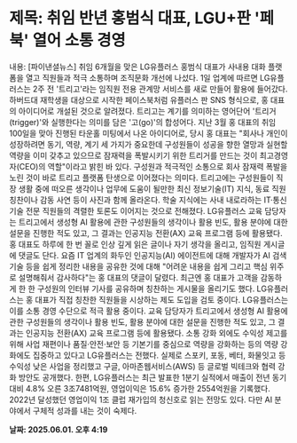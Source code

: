 # **제목: 취임 반년 홍범식 대표, LGU+판 '페북' 열어 소통 경영**

  내용: [파이낸셜뉴스] 취임 6개월을 맞은 LG유플러스 홍범식 대표가 사내용 대화 플랫폼을 열고 직원들과 적극 소통하며 조직문화 개선에 나섰다.    1일 업계에 따르면 LG유플러스는 2주 전 '트리고'라는 임직원 전용 관계망 서비스를 새로 만들어 활용에 들어갔다. 하버드대 재학생을 대상으로 시작한 페이스북처럼 유플러스 판 SNS 형식으로, 홍 대표의 아이디어로 개설된 것으로 알려졌다.    트리고는 계기를 의미하는 영어단어 '트리거(trigger)'와 실행한다는 의미를 담은 '고(go)'의 합성어다. 지난 3월 홍 대표의 취임 100일을 맞아 진행된 타운홀 미팅에서 나온 아이디어로, 당시 홍 대표는 "회사나 개인이 성장하려면 동기, 역량, 계기 세 가지가 중요한데 구성원들이 성공을 향한 열망과 실현할 역량을 이미 갖추고 있으므로 잠재력을 폭발시키기 위한 트리거를 만드는 것이 최고경영자(CEO)의 역할"이라고 밝힌 바 있다. 구성원과 적극적인 소통으로 회사 잠재력 폭발을 노린 것이 바로 트리고 플랫폼 탄생으로 이어졌다는 의미다. 트리고에는 구성원들이 직장 생활 중에 떠오른 생각이나 업무에 도움이 될만한 최신 정보기술(IT) 지식, 동료 직원 칭찬이나 감동 사연 등이 사진과 함께 올라온다. 학술 지식에는 사내 내로라하는 IT·통신 기술 전문 직원들의 격렬한 토론도 이어지는 것으로 전해졌다. LG유플러스 교육 담당자는 트리고에서 생성형 AI 활용에 관한 구성원들의 생각이나 활용 빈도, 활용 분야에 대한 설문을 진행한 적도 있고, 그 결과는 인공지능 전환(AX) 교육 프로그램 등에 활용됐다.    홍 대표도 하루에 한 번 꼴로 인상 깊게 읽은 글이나 자기 생각을 올리고, 임직원 게시글에 댓글도 단다. 요즘 IT 업계의 화두인 인공지능(AI) 에이전트에 대해 개발자가 AI 검색 기술 등을 쉽게 정리한 내용을 공유한 것에 대해 "어려운 내용을 쉽게 그리고 핵심 위주로 설명해줘서 감사하다"는 홍 대표의 댓글이 달렸다.    최근엔 홍 대표가 고객을 감동하게 한 한 구성원의 인터뷰 기사를 공유하며 칭찬하는 게시물을 올리기도 했다. LG유플러스는 홍 대표가 직접 칭찬한 직원들을 시상하는 제도 도입을 검토 중이다.    LG유플러스는 이를 소통 경영 수단으로 적극 활용 중이다. 교육 담당자가 트리고에서 생성형 AI 활용에 관한 구성원들의 생각이나 활용 빈도, 활용 분야에 대한 설문을 진행한 적도 있고, 그 결과는 인공지능 전환(AX) 교육 프로그램 등에 활용됐다.    소통 강화 외에도 수익성 제고를 위해 사업 재편이나 품질·안전·보안 등 기본기를 중심으로 역량을 강화하는 등의 역량 강화에도 집중하고 있다고 LG유플러스는 전했다. 실제로 스포키, 포동, 베터, 화물잇고 등 수익성 낮은 사업을 정리했고 구글, 아마존웹서비스(AWS) 등 글로벌 빅테크와 협력 강화 방안도 공개했다. 한편, LG유플러스는 최근 발표한 1분기 실적에서 매출이 전년 동기대비 4.8% 오른 3조7481억원, 영업이익은 15.6% 증가한 2554억원을 기록했다. 2022년 달성했던 영업이익 1조 클럽 재가입의 청신호로 읽는 전망도 있다. 다만 AI 분야에서 구체적 성과를 내는 것이 숙제다.

  **날짜: 2025.06.01. 오후 4:19**